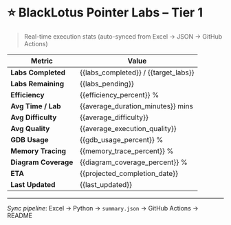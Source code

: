 # ⭐ BlackLotus Pointer Labs – Tier 1

> Real-time execution stats (auto-synced from Excel → JSON → GitHub Actions)

| Metric | Value |
| ------ | ----- |
| **Labs Completed** | {{labs_completed}} / {{target_labs}} |
| **Labs Remaining** | {{labs_pending}} |
| **Efficiency** | {{efficiency_percent}} % |
| **Avg Time / Lab** | {{average_duration_minutes}} mins |
| **Avg Difficulty** | {{average_difficulty}} |
| **Avg Quality** | {{average_execution_quality}} |
| **GDB Usage** | {{gdb_usage_percent}} % |
| **Memory Tracing** | {{memory_trace_percent}} % |
| **Diagram Coverage** | {{diagram_coverage_percent}} % |
| **ETA** | {{projected_completion_date}} |
| **Last Updated** | {{last_updated}} |

---

*Sync pipeline*: Excel → Python → `summary.json` → GitHub Actions → README  
